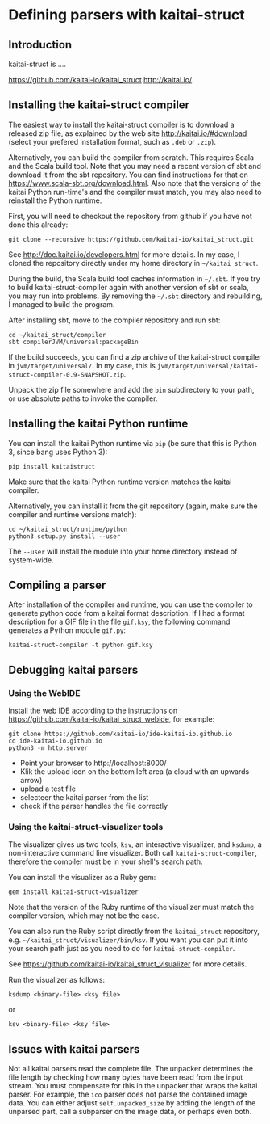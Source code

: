 # Defining parsers with kaitai-struct

## Introduction

kaitai-struct is ....

https://github.com/kaitai-io/kaitai_struct
http://kaitai.io/

## Installing the kaitai-struct compiler

The easiest way to install the kaitai-struct compiler is to download a released zip file, as explained by the web site http://kaitai.io/#download (select your prefered installation format, such as `.deb` or `.zip`).

Alternatively, you can build the compiler from scratch. This requires Scala and the Scala build tool. Note that you may need a recent version of sbt and download it from the sbt repository. You can find instructions for that on https://www.scala-sbt.org/download.html.
Also note that the versions of the kaitai Python run-time's and the compiler must match, you may also need to reinstall the Python runtime.

First, you will need to checkout the repository from github if you have not done this already:

```
git clone --recursive https://github.com/kaitai-io/kaitai_struct.git
```

See http://doc.kaitai.io/developers.html for more details. In my case, I cloned the repository directly under my home directory in `~/kaitai_struct`.

During the build, the Scala build tool caches information in `~/.sbt`. If you try to build kaitai-struct-compiler again with another version of sbt or scala, you may run into problems. By removing the `~/.sbt` directory and rebuilding, I managed to build the program.

After installing sbt, move to the compiler repository and run sbt:

```
cd ~/kaitai_struct/compiler
sbt compilerJVM/universal:packageBin
```

If the build succeeds, you can find a zip archive of the kaitai-struct compiler in `jvm/target/universal/`. In my case, this is `jvm/target/universal/kaitai-struct-compiler-0.9-SNAPSHOT.zip`.

Unpack the zip file somewhere and add the `bin` subdirectory to your path, or use absolute paths to invoke the compiler.

## Installing the kaitai Python runtime

You can install the kaitai Python runtime via `pip` (be sure that this is Python 3, since bang uses Python 3):

```
pip install kaitaistruct
```

Make sure that the kaitai Python runtime version matches the kaitai compiler.

Alternatively, you can install it from the git repository (again, make sure the compiler and runtime versions match):

```
cd ~/kaitai_struct/runtime/python
python3 setup.py install --user
```

The `--user` will install the module into your home directory instead of system-wide.

## Compiling a parser

After installation of the compiler and runtime, you can use the compiler to generate python code from a kaitai format description. If I had a format description for a GIF file in the file `gif.ksy`, the following command generates a Python module `gif.py`:

```
kaitai-struct-compiler -t python gif.ksy 
```

## Debugging kaitai parsers

### Using the WebIDE

Install the web IDE according to the instructions on https://github.com/kaitai-io/kaitai_struct_webide, for example:

```
git clone https://github.com/kaitai-io/ide-kaitai-io.github.io
cd ide-kaitai-io.github.io
python3 -m http.server
```

* Point your browser to http://localhost:8000/
* Klik the upload icon on the bottom left area (a cloud with an upwards arrow)
* upload a test file
* selecteer the kaitai parser from the list
* check if the parser handles the file correctly

### Using the kaitai-struct-visualizer tools

The visualizer gives us two tools, `ksv`, an interactive visualizer, and `ksdump`, a non-interactive command line visualizer. Both call `kaitai-struct-compiler`, therefore the compiler must be in your shell's search path.

You can install the visualizer as a Ruby gem:

```
gem install kaitai-struct-visualizer
```

Note that the version of the Ruby runtime of the visualizer must match the compiler version, which may not be the case.

You can also run the Ruby script directly from the `kaitai_struct` repository, e.g.  `~/kaitai_struct/visualizer/bin/ksv`. If you want you can put it into your search path just as you need to do for `kaitai-struct-compiler`.

See https://github.com/kaitai-io/kaitai_struct_visualizer for more details.

Run the visualizer as follows:

```
ksdump <binary-file> <ksy file>
```

or

```
ksv <binary-file> <ksy file>
```



## Issues with kaitai parsers

Not all kaitai parsers read the complete file. The unpacker determines the file length by checking how many bytes have been read from the input stream. You must compensate for this in the unpacker that wraps the kaitai parser. For example, the `ico` parser does not parse the contained image data. You can either adjust `self.unpacked_size` by adding the length of the unparsed part, call a subparser on the image data, or perhaps even both.


